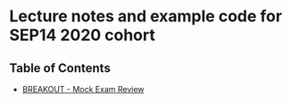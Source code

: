 # Lecture notes and example code for SEP14 2020 cohort

## Table of Contents

* [BREAKOUT - Mock Exam Review](https://github.com/andydlindsay/sep14-2020/tree/master/breakout-mock-exam-review)
